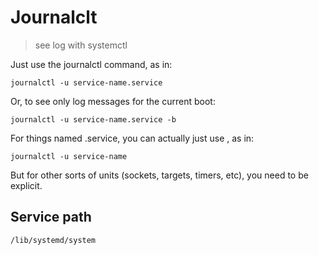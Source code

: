 # Journalclt
> see log with systemctl


Just use the journalctl command, as in:
```
journalctl -u service-name.service
```

Or, to see only log messages for the current boot:
```
journalctl -u service-name.service -b
```

For things named <something>.service, you can actually just use <something>, as in:
```
journalctl -u service-name
```
But for other sorts of units (sockets, targets, timers, etc), you need to be explicit.


## Service path
```
/lib/systemd/system
```
